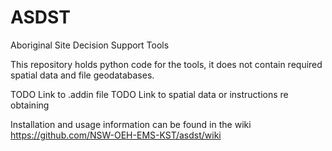 # ASDST
Aboriginal Site Decision Support Tools

This repository holds python code for the tools, it does not contain required spatial data and file geodatabases.

TODO Link to .addin file
TODO Link to spatial data or instructions re obtaining

Installation and usage information can be found in the wiki
https://github.com/NSW-OEH-EMS-KST/asdst/wiki
